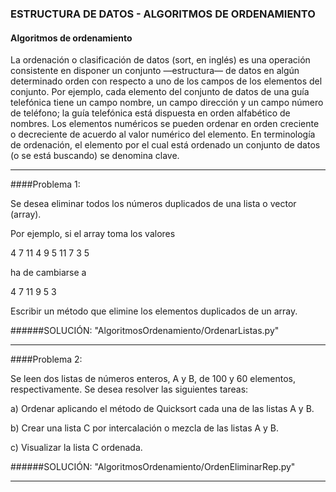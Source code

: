### ESTRUCTURA DE DATOS - ALGORITMOS DE ORDENAMIENTO

#### Algoritmos de ordenamiento

La ordenación o clasificación de datos (sort, en inglés) es una operación consistente en disponer
un conjunto —estructura— de datos en algún determinado orden con respecto a uno de los
campos de los elementos del conjunto. Por ejemplo, cada elemento del conjunto de datos de una
guía telefónica tiene un campo nombre, un campo dirección y un campo número de teléfono;
la guía telefónica está dispuesta en orden alfabético de nombres. Los elementos numéricos se
pueden ordenar en orden creciente o decreciente de acuerdo al valor numérico del elemento. En
terminología de ordenación, el elemento por el cual está ordenado un conjunto de datos (o se está
buscando) se denomina clave.

---

####Problema 1:

Se desea eliminar todos	los	números	duplicados de una lista o vector (array).

Por ejemplo, si	el array toma los valores	

4	7	11	4	9	5	11	7	3	5 

ha de cambiarse a	

4	7	11	9	5	3 

Escribir un	método que elimine los elementos duplicados de un array.

######SOLUCIÓN: "AlgoritmosOrdenamiento/OrdenarListas.py"

---

####Problema 2:

Se leen dos	listas de números enteros, A y B, de 100 y 60 elementos, respectivamente.
Se desea resolver las siguientes tareas: 

a) Ordenar aplicando el método de Quicksort cada una de las listas A y B.

b) Crear una lista	C por intercalación	o mezcla de	las	listas A y B.

c) Visualizar la lista C ordenada.

######SOLUCIÓN: "AlgoritmosOrdenamiento/OrdenEliminarRep.py"

---